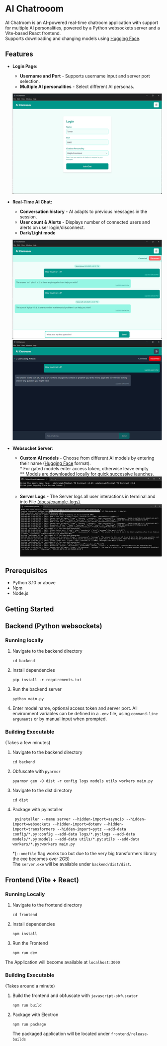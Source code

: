 # AI Chatrooom

AI Chatroom is an AI-powered real-time chatroom application with support for multiple AI personalities, powered by a Python websockets server and a Vite-based React frontend.  
Supports downloading and changing models using [Hugging Face](https://huggingface.co/models).

## Features

- **Login Page:**

  - **Username and Port** - Supports username input and server port selection.
  - **Multiple AI personalities** - Select different AI personas.

  ![Login Page](docs/screenshots/login-page.png)

- **Real-Time AI Chat:**

  - **Conversation history** - AI adapts to previous messages in the session.
  - **User count & Alerts** - Displays number of connected users and alerts on user login/disconnect.
  - **Dark/Light mode**

  ![Chat Example 1](docs/screenshots/chat-1.png)
  ![Chat Example 2](docs/screenshots/chat-2.png)

- **Websocket Server**:

  - **Custom AI models** - Choose from different AI models by entering their name ([Hugging Face](https://huggingface.co/models) format).  
    \* For gated models enter access token, otherwise leave empty  
    \*\* Models are downloaded locally for quick successive launches.
    ![Server Model](docs/screenshots/server-model.png)

  - **Server Logs** - The Server logs all user interactions in terminal and into File [(docs/example-logs)](example-logs.txt).
    ![Server Logs](docs/screenshots/server-logs.png)

## Prerequisites

- Python 3.10 or above
- Npm
- Node.js

## Getting Started

## Backend (Python websockets)

### Running locally

1. Navigate to the backend directory
   ```pwsh
   cd backend
   ```
2. Install dependencies
   ```pwsh
   pip install -r requirements.txt
   ```
3. Run the backend server
   ```pwsh
   python main.py
   ```
4. Enter model name, optional access token and server port.
   All environment variables can be defined in a `.env` file, using `command-line arguments` or by manual input when prompted.

### Building Executable

(Takes a few minutes)

1.  Navigate to the backend directory

    ```pwsh
    cd backend
    ```

2.  Obfuscate with `pyarmor`

    ```pwsh
    pyarmor gen -O dist -r config logs models utils workers main.py
    ```

3.  Navigate to the dist directory

    ```pwsh
    cd dist
    ```

4.  Package with pyinstaller  
    ```pwsh
     pyinstaller --name server --hidden-import=asyncio --hidden-import=websockets --hidden-import=dotenv --hidden-import=transformers --hidden-import=pytz --add-data config/*.py:config --add-data logs/*.py:logs --add-data models/*.py:models --add-data utils/*.py:utils --add-data workers/*.py:workers main.py
    ```
    *(`--onefile` flag works too but due to the very big transformers library the exe becomes over 2GB)  
    The `server.exe` will be available under `backend/dist/dist`.

## Frontend (Vite + React)

### Running Locally

1. Navigate to the frontend directory

   ```pwsh
   cd frontend
   ```

2. Install dependencies

   ```pwsh
   npm install
   ```

3. Run the Frontend

   ```pwsh
   npm run dev
   ```

The Application will become available at `localhost:3000`

### Building Executable

(Takes around a minute)

1. Build the frontend and obfuscate with `javascript-obfuscator`

   ```pwsh
   npm run build
   ```

2. Package with Electron
   ```pwsh
   npm run package
   ```
   The packaged application will be located under `frontend/release-builds`
